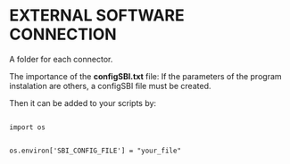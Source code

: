 EXTERNAL SOFTWARE CONNECTION
============================

A folder for each connector.

The importance of the **configSBI.txt** file:
If the parameters of the program instalation are others, a configSBI file must be created.

Then it can be added to your scripts by:

<code>
import os

os.environ['SBI_CONFIG_FILE'] = "your_file"
</code>